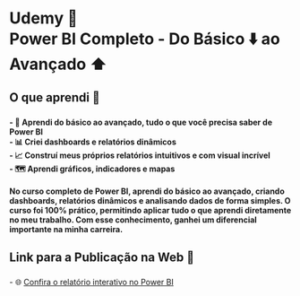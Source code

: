 <h1 align="left">Udemy 🔮<br>Power BI Completo - Do Básico ⬇️ ao Avançado ⬆️</h1>

###

<h2 align="left">O que aprendi 🧠</h2>

###

<h4 align="left">- 💯 Aprendi do básico ao avançado, tudo o que você precisa saber de Power BI<br>- 📊 Criei dashboards e relatórios dinâmicos<br>- 📈 Construí meus próprios relatórios intuitivos e com visual incrível<br>- 🗺️ Aprendi gráficos, indicadores e mapas<br><br>No curso completo de Power BI, aprendi do básico ao avançado, criando dashboards, relatórios dinâmicos e analisando dados de forma simples. O curso foi 100% prático, permitindo aplicar tudo o que aprendi diretamente no meu trabalho. Com esse conhecimento, ganhei um diferencial importante na minha carreira.</h4>

###

<h2 align="left">Link para a Publicação na Web 🛜</h2>

###

<p align="left">
- 🌐 <a href="https://app.powerbi.com/view?r=eyJrIjoiYTRiNWIwZDYtY2IyYi00NGI5LWFlNGItNmU2NWEyMTJlYjczIiwidCI6IjA1MmFmMGNlLWI0YWMtNDQ5MC04YWZjLTQ0MTBhNDA5NDQyZSJ9&embedImagePlaceholder=true" target="_blank" rel="noopener noreferrer">
  Confira o relatório interativo no Power BI
  </a>
</p>
